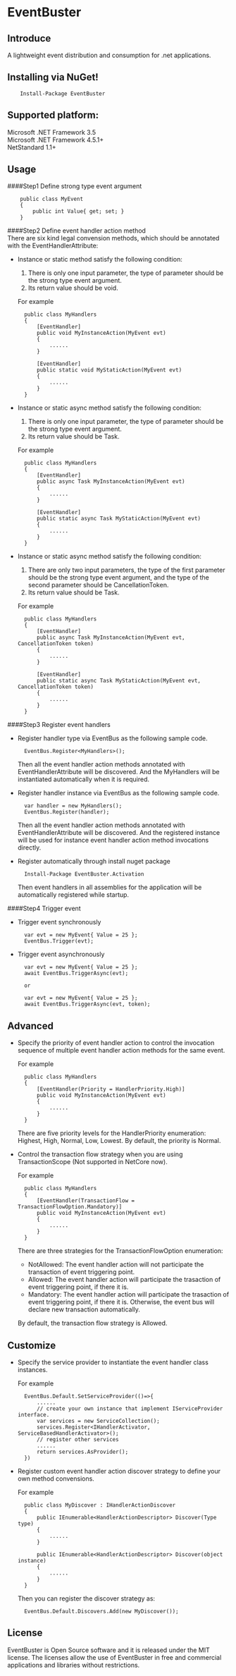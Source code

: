 EventBuster
===========
Introduce
--------
A lightweight event distribution and consumption for .net applications.

Installing via NuGet!
-----
        Install-Package EventBuster

Supported platform:
------------------
Microsoft .NET Framework 3.5<br/>
Microsoft .NET Framework 4.5.1+<br/>
NetStandard 1.1+

Usage
-----
####Step1 Define strong type event argument

        public class MyEvent
        {
            public int Value{ get; set; }
        }

####Step2 Define event handler action method<br/>
There are six kind legal convension methods, which should be annotated with the EventHandlerAttribute:

* Instance or static method satisfy the following condition:
  1. There is only one input parameter, the type of parameter should be the strong type event argument.
  2. Its return value should be void. 
  
    For example

        public class MyHandlers
        {
            [EventHandler]
            public void MyInstanceAction(MyEvent evt)
            {
                ......
            }

            [EventHandler]
            public static void MyStaticAction(MyEvent evt)
            {
                ......
            }
        }

* Instance or static async method satisfy the following condition:
  1. There is only one input parameter, the type of parameter should be the strong type event argument.
  2. Its return value should be Task. 
  
    For example

        public class MyHandlers
        {
            [EventHandler]
            public async Task MyInstanceAction(MyEvent evt)
            {
                ......
            }

            [EventHandler]
            public static async Task MyStaticAction(MyEvent evt)
            {
                ......
            }
        }

* Instance or static async method satisfy the following condition:
  1. There are only two input parameters, the type of the first parameter should be the strong type event argument, 
     and the type of the second parameter should be CancellationToken.
  2. Its return value should be Task. 
  
    For example

        public class MyHandlers
        {
            [EventHandler]
            public async Task MyInstanceAction(MyEvent evt, CancellationToken token)
            {
                ......
            }

            [EventHandler]
            public static async Task MyStaticAction(MyEvent evt, CancellationToken token)
            {
                ......
            }
        }

####Step3 Register event handlers
* Register handler type via EventBus as the following sample code.

        EventBus.Register<MyHandlers>();

  Then all the event handler action methods annotated with EventHandlerAttribute will be discovered. 
  And the MyHandlers will be instantiated automatically when it is required.
* Register handler instance via EventBus as the following sample code.

        var handler = new MyHandlers();
        EventBus.Register(handler);

  Then all the event handler action methods annotated with EventHandlerAttribute will be discovered. 
  And the registered instance will be used for instance event handler action method invocations directly.
* Register automatically through install nuget package 

        Install-Package EventBuster.Activation

  Then event handlers in all assemblies for the application will be automatically registered while startup.

####Step4 Trigger event

* Trigger event synchronously
        
        var evt = new MyEvent{ Value = 25 };
        EventBus.Trigger(evt);
* Trigger event asynchronously
        
        var evt = new MyEvent{ Value = 25 };
        await EventBus.TriggerAsync(evt);

        or

        var evt = new MyEvent{ Value = 25 };
        await EventBus.TriggerAsync(evt, token);

Advanced
--------
* Specify the priority of event handler action to control the invocation sequence of multiple event handler action methods for the same event.

    For example

        public class MyHandlers
        {
            [EventHandler(Priority = HandlerPriority.High)]
            public void MyInstanceAction(MyEvent evt)
            {
                ......
            }
        }

    There are five priority levels for the HandlerPriority enumeration: Highest, High, Normal, Low, Lowest. 
    By default, the priority is Normal.
* Control the transaction flow strategy when you are using TransactionScope (Not supported in NetCore now).

    For example

        public class MyHandlers
        {
            [EventHandler(TransactionFlow = TransactionFlowOption.Mandatory)]
            public void MyInstanceAction(MyEvent evt)
            {
                ......
            }
        }

    There are three strategies for the TransactionFlowOption enumeration:

    * NotAllowed: The event handler action will not participate the transaction of event triggering point.
    * Allowed: The event handler action will participate the trasaction of event triggering point, if there it is.
    * Mandatory: The event handler action will participate the trasaction of event triggering point, if there it is.
      Otherwise, the event bus will declare new transaction automatically.
    
    By default, the transaction flow strategy is Allowed.

Customize
-------
* Specify the service provider to instantiate the event handler class instances.

    For example

        EventBus.Default.SetServiceProvider(()=>{
            ......
            // create your own instance that implement IServiceProvider interface.
            var services = new ServiceCollection();
            services.Register<IHandlerActivator, ServiceBasedHandlerActivator>();
            // register other services
            ......
            return services.AsProvider();
        })
* Register custom event handler action discover strategy to define your own method convensions.

    For example
    
        public class MyDiscover : IHandlerActionDiscover
        {
            public IEnumerable<HandlerActionDescriptor> Discover(Type type)
            {
                ......
            }

            public IEnumerable<HandlerActionDescriptor> Discover(object instance)
            {
                ......
            }
        }

    Then you can register the discover strategy as:

        EventBus.Default.Discovers.Add(new MyDiscover());

License
------
EventBuster is Open Source software and it is released under the MIT license.
The licenses allow the use of EventBuster in free and commercial applications and libraries without restrictions.